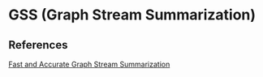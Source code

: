 # GSS (Graph Stream Summarization)

## References
[Fast and Accurate Graph Stream Summarization](https://arxiv.org/pdf/1809.01246.pdf)